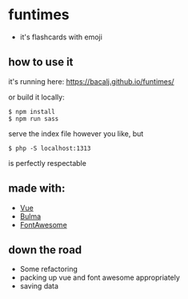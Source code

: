 # funtimes

- it's flashcards with emoji

## how to use it
it's running here: https://bacalj.github.io/funtimes/

or build it locally:
```
$ npm install
$ npm run sass
```
serve the index file however you like, but 
```
$ php -S localhost:1313
```
is perfectly respectable

## made with: 
- [Vue](https://vuejs.org/)
- [Bulma](https://bulma.io/)
- [FontAwesome](http://fontawesome.io/)

## down the road
- Some refactoring 
- packing up vue and font awesome appropriately
- saving data